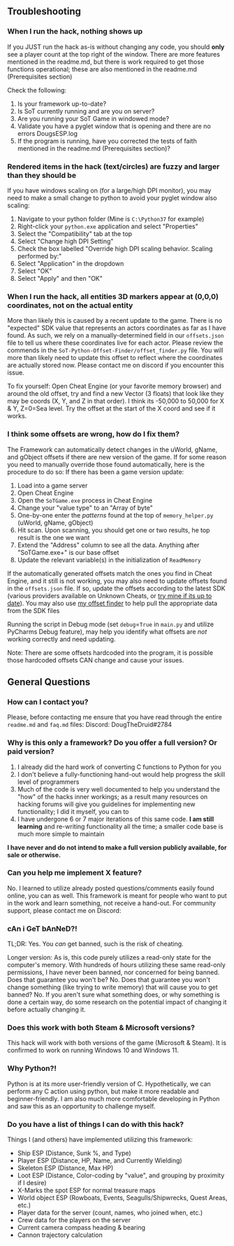 ## Troubleshooting
### When I run the hack, nothing shows up
If you JUST run the hack as-is without changing any code, you should **only** see a player count at the top right
of the window. There are more features mentioned in the readme.md, but there is work required
to get those functions operational; these are also mentioned in the readme.md (Prerequisites section)

Check the following:
1. Is your framework up-to-date?
2. Is SoT currently running and are you on server?
3. Are you running your SoT Game in windowed mode?
4. Validate you have a pyglet window that is opening and there are no errors DougsESP.log
5. If the program is running, have you corrected the tests of faith mentioned in the readme.md (Prerequisites section)?

### Rendered items in the hack (text/circles) are fuzzy and larger than they should be
If you have windows scaling on (for a large/high DPI monitor), you may need to make a small change to python to avoid
your pyglet window also scaling:
1. Navigate to your python folder (Mine is `C:\Python37` for example)
2. Right-click your `python.exe` application and select "Properties"
3. Select the "Compatibility" tab at the top
4. Select "Change high DPI Setting"
5. Check the box labelled "Override high DPI scaling behavior. Scaling performed by:"
6. Select "Application" in the dropdown 
7. Select "OK"
8. Select "Apply" and then "OK" 

### When I run the hack, all entities 3D markers appear at (0,0,0) coordinates, not on the actual entity
More than likely this is caused by a recent update to the game. There is no "expected" SDK value that represents an
actors coordinates as far as I have found. As such, we rely on a manually-determined field in our `offsets.json` file
to tell us where these coordinates live for each actor. Please review the commends in the 
`SoT-Python-Offset-Finder/offset_finder.py` file. You will more than likely need to update this offset to reflect where
the coordinates are actually stored now. Please contact me on discord if you encounter this issue.


To fix yourself: Open Cheat Engine (or your favorite memory browser) and around the old offset, try and find a 
new Vector (3 floats) that look like they may be coords (X, Y, and Z in that order). I think its -50,000 to 50,000 for
X & Y, Z=0=Sea level. Try the offset at the start of the X coord and see if it works.

### I think some offsets are wrong, how do I fix them?
The Framework can automatically detect changes in the uWorld, gName, and gObject offsets if there are new version of the game. If for some reason you need to manually override those
found automatically, here is the procedure to do so:
If there has been a game version update:
   1. Load into a game server
   2. Open Cheat Engine 
   3. Open the `SoTGame.exe` process in Cheat Engine
   4. Change your "value type" to an "Array of byte"
   5. One-by-one enter the *patterns* found at the top of `memory_helper.py` (uWorld, gName, gObject) 
   6. Hit scan. Upon scanning, you should get one or two results, he top result is the one we want
   7. Extend the "Address" column to see all the data. Anything after "SoTGame.exe+" is our base offset
   8. Update the relevant variable(s) in the initialization of `ReadMemory`

If the automatically generated offsets match the ones you find in Cheat Engine, and it still is not working, you may also need to update offsets found in the 
`offsets.json` file. If so, update the offsets according to the latest SDK (various providers available on Unknown Cheats, or [try mine if its up to date](https://github.com/DougTheDruid/SoT-Python-Offset-Finder/tree/main/SDKs)). You may also use [my offset
finder](https://github.com/DougTheDruid/SoT-Python-Offset-Finder) to help pull the appropriate data from the SDK files

Running the script in Debug mode (set `debug`=`True` in `main.py` and utilize PyCharms Debug feature), may help you 
identify what offsets are *not* working correctly and need updating.

Note: There are some offsets hardcoded into the program, it is possible those hardcoded offsets CAN change and cause
your issues.

## General Questions
### How can I contact you?
Please, before contacting me ensure that you have read through the entire `readme.md` and `faq.md` files:
Discord: DougTheDruid#2784

### Why is this only a framework? Do you offer a full version? Or paid version?
1. I already did the hard work of converting C functions to Python for you
2. I don't believe a fully-functioning hand-out would help progress the skill level of programmers
3. Much of the code is very well documented to help you understand the "how" of the hacks inner workings; as a 
   result many resources on hacking forums will give you guidelines for implementing new functionality; I did it myself, 
   you can to
4. I have undergone 6 or 7 major iterations of this same code. **I am still learning** and re-writing functionality all 
   the time; a smaller code base is much more simple to maintain

**I have never and do not intend to make a full version publicly available, for sale or otherwise.**

### Can you help me implement X feature?
No. I learned to utilize already posted questions/comments easily found online, you can as well. This framework is meant for people who want to put in the work and learn something, 
not receive a hand-out.
For community support, please contact me on Discord: 

### cAn i GeT bAnNeD?!
TL;DR: Yes. You _can_ get banned, such is the risk of cheating.

Longer version: As is, this code purely utilizes a read-only state for the computer's memory. With hundreds of hours utilizing these same read-only permissions, I have never been
banned, nor concerned for being banned. Does that guarantee you won't be? No. Does that guarantee you won't change something (like trying to write memory) that will cause you to 
get banned? No. If you aren't sure what something does, or why something is done a certain way, do some research on the potential impact of changing it before actually changing it.

### Does this work with both Steam & Microsoft versions?
This hack will work with both versions of the game (Microsoft & Steam). It is confirmed to work on running Windows 10 and Windows 11.

### Why Python?!
Python is at its more user-friendly version of C. Hypothetically, we can perform any C action using python,
but make it more readable and beginner-friendly. I am also much more comfortable developing in Python and saw this as
an opportunity to challenge myself.

### Do you have a list of things I can do with this hack?
Things I (and others) have implemented utilizing this framework:
- Ship ESP (Distance, Sunk %, and Type)
- Player ESP (Distance, HP, Name, and Currently Wielding)
- Skeleton ESP (Distance, Max HP)
- Loot ESP (Distance, Color-coding by "value", and grouping by proximity if I desire)
- X-Marks the spot ESP for normal treasure maps
- World object ESP (Rowboats, Events, Seagulls/Shipwrecks, Quest Areas, etc.)
- Player data for the server (count, names, who joined when, etc.)
- Crew data for the players on the server
- Current camera compass heading & bearing 
- Cannon trajectory calculation
